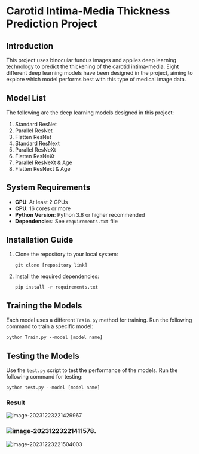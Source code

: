 
# Carotid Intima-Media Thickness Prediction Project

## Introduction
This project uses binocular fundus images and applies deep learning technology to predict the thickening of the carotid intima-media. Eight different deep learning models have been designed in the project, aiming to explore which model performs best with this type of medical image data.

## Model List
The following are the deep learning models designed in this project:
1. Standard ResNet
2. Parallel ResNet
3. Flatten ResNet
4. Standard ResNext
5. Parallel ResNeXt
6. Flatten ResNeXt
7. Parallel ResNeXt & Age
8. Flatten ResNext & Age

## System Requirements
- **GPU**: At least 2 GPUs
- **CPU**: 16 cores or more
- **Python Version**: Python 3.8 or higher recommended
- **Dependencies**: See `requirements.txt` file

## Installation Guide
1. Clone the repository to your local system:
   ```
   git clone [repository link]
   ```
2. Install the required dependencies:
   ```
   pip install -r requirements.txt
   ```

## Training the Models
Each model uses a different `Train.py` method for training. Run the following command to train a specific model:
```
python Train.py --model [model name]
```

## Testing the Models
Use the `test.py` script to test the performance of the models. Run the following command for testing:
```
python test.py --model [model name]
```

### Result


![image-20231223221429967](C:\Users\Administrator\AppData\Roaming\Typora\typora-user-images\image-20231223221429967.png)

### ![image-20231223221411578](C:\Users\Administrator\AppData\Roaming\Typora\typora-user-images\image-20231223221411578.png).

![image-20231223221504003](C:\Users\Administrator\AppData\Roaming\Typora\typora-user-images\image-20231223221504003.png)